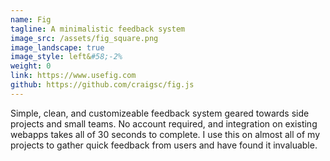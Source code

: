 ```yaml
---
name: Fig
tagline: A minimalistic feedback system
image_src: /assets/fig_square.png
image_landscape: true 
image_style: left&#58;-2%
weight: 0
link: https://www.usefig.com
github: https://github.com/craigsc/fig.js
---
```

Simple, clean, and customizeable feedback system geared towards side projects and small teams. No account required, and integration on existing webapps takes all of 30 seconds to complete. I use this on almost all of my projects to gather quick feedback from users and have found it invaluable.
